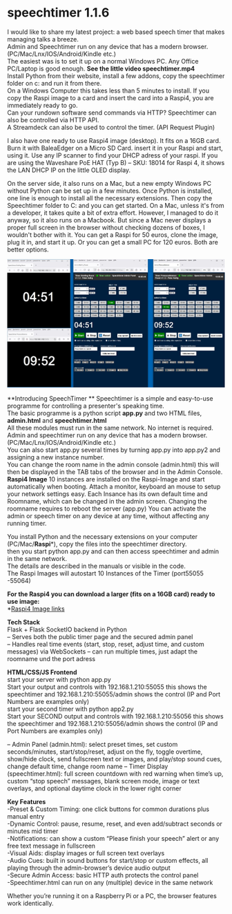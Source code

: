 # speechtimer  1.1.6
I would like to share my latest project: a web based speech timer that makes managing talks a breeze.  
Admin and Speechtimer run on any device that has a modern browser. (PC/Mac/Lnx/IOS/Android/Kindle etc.)  
The easiest was is to set it up on a normal Windows PC. Any Office PC/Laptop is good enough. 
**See the little video speechtimer.mp4**  
Install Python from their website, install a few addons, copy the speechtimer folder on c: and run it from there.  
On a Windows Computer this takes less than 5 minutes to install.  If you copy the Raspi image to a card and insert the card into a Raspi4, you are immediately ready to go.  
Can your rundown software send commands via HTTP? Speechtimer can also be controlled via HTTP API.  
A Streamdeck can also be used to control the timer. (API Request Plugin)  

I also have one ready to use Raspi4 image (desktop). It fits on a 16GB card. Burn it with BaleaEdger on a Micro SD Card. insert it in your Raspi and start, using it.
Use any IP scanner to find your DHCP adress of your raspi. If you are using the Waveshare PoE HAT (Typ B) – SKU: 18014 for Raspi 4, it shows the LAN DHCP IP on the little OLED display.

On the server side, it also runs on a Mac, but a new empty Windows PC without Python can be set up in a few minutes. Once Python is installed, one line is enough to install all the necessary extensions. Then copy the Speechtimer folder to C: and you can get started. On a Mac, unless it's from a developer, it takes quite a bit of extra effort. However, I managed to do it anyway, so it also runs on a Macbook. But since a Mac never displays a proper full screen in the browser without checking dozens of boxes, I wouldn't bother with it. You can get a Raspi for 50 euros, clone the image, plug it in, and start it up. Or you can get a small PC for 120 euros. Both are better options.

![Alt-Text](speechtimer1.JPG)

**Introducing SpeechTimer **
Speechtimer is a simple and easy-to-use programme for controlling a presenter's speaking time.  
The basic programme is a python script **app.py** and two HTML files, **admin.html** and **speechtimer.html**  
All these modules must run in the same network. No internet is required.  
Admin and speechtimer run on any device that has a modern browser. (PC/Mac/Lnx/IOS/Android/Kindle etc.)  
You can also start app.py several times by turning app.py into app.py2 and assigning a new instance number.  
You can change the room name in the admin console (admin.html) this will then be displayed in the TAB tabs of the browser and in the Admin Console.  
**Raspi4 Image** 10 instances are installed on the Raspi-Image and start automatically when booting. Attach a monitor, keyboard an mouse to setup your network settings easy. 
Each Insance has its own default time and Roomname, which can be changed in the admin screen. Changing the roomname requires to reboot the server (app.py)
You can activate the admin or speech timer on any device at any time, without affecting any running timer.

You install Python and the necessary extensions on your computer (PC/Mac/**Raspi***), copy the files into the speechtimer directory.   
then you start python app.py and can then access speechtimer and admin in the same network.  
The details are described in the manuals or visible in the code.  
The Raspi Images will autostart 10 Instances of the Timer (port55055 -55064)  

**For the Raspi4 you can download a larger (fits on a 16GB card) ready to use image:**  
*[Raspi4 Image links](https://drive.google.com/drive/folders/1aS9zuvYhaSjZAqpjX2A-KHDxk3yzTw-w?usp=sharing)  

**Tech Stack**  
Flask + Flask SocketIO backend in Python  
– Serves both the public timer page and the secured admin panel  
– Handles real time events (start, stop, reset, adjust time, and custom messages) via WebSockets 
– can run multiple times, just adapt the roomname und the port adress

**HTML/CSS/JS Frontend**  
start your server with python app.py  
Start your output and controls with 192.168.1.210:55055 this shows the speechtimer and 192.168.1.210:55055/admin shows the control (IP and Port Numbers are examples only)  
start your second timer with python app2.py  
Start your SECOND output and controls with 192.168.1.210:55056 this shows the speechtimer and 192.168.1.210:55056/admin shows the control (IP and Port Numbers are examples only)  

– Admin Panel (admin.html): select preset times, set custom seconds/minutes, start/stop/reset, adjust on the fly, toggle overtime, show/hide clock, send fullscreen text or images, and play/stop sound cues, change default time, change room name
– Timer Display (speechtimer.html): full screen countdown with red warning when time’s up, custom “stop speech” messages, blank screen mode, image or text overlays, and optional daytime clock in the lower right corner  

**Key Features**  
-Preset & Custom Timing: one click buttons for common durations plus manual entry  
-Dynamic Control: pause, resume, reset, and even add/subtract seconds or minutes mid timer  
-Notifications: can show a custom “Please finish your speech” alert or any free text message in fullscreen  
-Visual Aids: display images or full screen text overlays  
-Audio Cues: built in sound buttons for start/stop or custom effects, all playing through the admin-browser’s device audio output  
-Secure Admin Access: basic HTTP auth protects the control panel  
-Speechtimer.html  can run on any (multiple) device in the same network  

Whether you’re running it on a Raspberry Pi or a PC, the browser features work identically.

